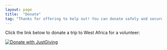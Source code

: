 ```yaml
---
layout: page
title:  "Donate"
tag: "Thanks for offering to help out! You can donate safely and securely through JustGiving."
---
```


Click the link below to donate a trip to West Africa for a volunteer:

<a href="https://link.justgiving.com/v1/charity/donate/charityId/2383327?amount=700.00&currency=GBP&reference=donatflt&exitUrl=https%3A%2F%2Fglobalcode.org.uk%2Fthanks%3FjgDonationId%3DJUSTGIVING-DONATION-ID"><img src="https://developer.justgiving.com/images/donate-button.png" alt="Donate with JustGiving" /></a>